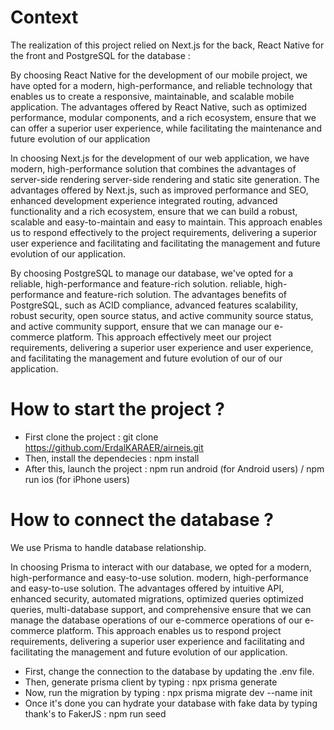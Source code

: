 # Context

The realization of this project relied on Next.js for the back, React Native for the front and PostgreSQL for the database :

By choosing React Native for the development of our mobile project, we have opted for a modern, high-performance, and reliable technology that enables us to create a responsive, maintainable, and scalable mobile application. The advantages offered by React Native, such as optimized performance, modular components, and a rich ecosystem, ensure that we can offer a superior user experience, while facilitating the maintenance and future evolution of our application  

In choosing Next.js for the development of our web application, we have modern, high-performance solution that combines the advantages of server-side rendering server-side rendering and static site generation. The advantages offered by Next.js, such as improved performance and SEO, enhanced development experience integrated routing, advanced functionality and a rich ecosystem, ensure that we can build a robust, scalable and easy-to-maintain and easy to maintain. This approach enables us to respond effectively to the project requirements, delivering a superior user experience and facilitating and facilitating the management and future evolution of our application.  

By choosing PostgreSQL to manage our database, we've opted for a reliable, high-performance and feature-rich solution. reliable, high-performance and feature-rich solution. The advantages benefits of PostgreSQL, such as ACID compliance, advanced features scalability, robust security, open source status, and active community source status, and active community support, ensure that we can manage our e-commerce platform. This approach effectively meet our project requirements, delivering a superior user experience and user experience, and facilitating the management and future evolution of our of our application.  

# How to start the project ?

- First clone the project : git clone https://github.com/ErdalKARAER/airneis.git
- Then, install the dependecies : npm install
- After this, launch the project : npm run android (for Android users) / npm run ios (for iPhone users)

# How to connect the database ?

We use Prisma to handle database relationship.

In choosing Prisma to interact with our database, we opted for a modern, high-performance and easy-to-use solution. modern, high-performance and easy-to-use solution. The advantages offered by intuitive API, enhanced security, automated migrations, optimized queries optimized queries, multi-database support, and comprehensive ensure that we can manage the database operations of our e-commerce operations of our e-commerce platform. This approach enables us to respond project requirements, delivering a superior user experience and facilitating and facilitating the management and future evolution of our application.  

- First, change the connection to the database by updating the .env file.
- Then, generate prisma client by typing : npx prisma generate
- Now, run the migration by typing : npx prisma migrate dev --name init
- Once it's done you can hydrate your database with fake data by typing thank's to FakerJS : npm run seed

